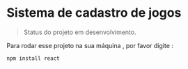 <h1>Sistema de cadastro de jogos </h1>

> Status do projeto em desenvolvimento.

Para rodar esse projeto na sua máquina , por favor digite :

```
npm install react
```
